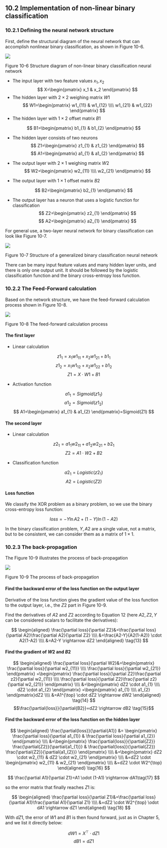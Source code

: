 <!--Copyright © Microsoft Corporation. All rights reserved.
  适用于[License](https://github.com/Microsoft/ai-edu/blob/master/LICENSE.md)版权许可-->

## 10.2 Implementation of non-linear binary classification

### 10.2.1 Defining the neural network structure

First, define the structural diagram of the neural network that can accomplish nonlinear binary classification, as shown in Figure 10-6.

![](https://aiedugithub4a2.blob.core.windows.net/a2-images/Images/10/xor_nn.png)

Figure 10-6 Structure diagram of non-linear binary classification neural network

- The input layer with two feature values $x_1,x_2$
  $$
  X=\begin{pmatrix}
    x_1 & x_2
  \end{pmatrix}
  $$
- The hidden layer with $2\times 2$ weighing matrix $W1$
$$
  W1=\begin{pmatrix}
    w1_{11} & w1_{12} \\\\
    w1_{21} & w1_{22} 
  \end{pmatrix}
$$
- The hidden layer with $1\times 2$ offset matrix $B1$

$$
  B1=\begin{pmatrix}
    b1_{1} & b1_{2}
  \end{pmatrix}
$$

- The hidden layer consists of two neurons
$$
Z1=\begin{pmatrix}
  z1_{1} & z1_{2}
\end{pmatrix}
$$
$$
A1=\begin{pmatrix}
  a1_{1} & a1_{2}
\end{pmatrix}
$$
- The output layer with $2\times 1$ weighing matrix $W2$
$$
  W2=\begin{pmatrix}
    w2_{11} \\\\
    w2_{21}  
  \end{pmatrix}
$$

- The output layer with $1\times 1$ offset matrix $B2$

$$
  B2=\begin{pmatrix}
    b2_{1}
  \end{pmatrix}
$$

- The output layer has a neuron that uses a logistic function for classification
$$
  Z2=\begin{pmatrix}
    z2_{1}
  \end{pmatrix}
$$
$$
  A2=\begin{pmatrix}
    a2_{1}
  \end{pmatrix}
$$

For general use, a two-layer neural network for binary classification can look like Figure 10-7.

![](https://aiedugithub4a2.blob.core.windows.net/a2-images/Images/10/binary_classifier.png)

Figure 10-7 Structure of a generalized binary classification neural network

There can be many input feature values and many hidden layer units, and there is only one output unit. It should be followed by the logistic classification function and the binary cross-entropy loss function.

### 10.2.2 The Feed-Forward calculation

Based on the network structure, we have the feed-forward calculation process shown in Figure 10-8.

![](https://aiedugithub4a2.blob.core.windows.net/a2-images/Images/10/binary_forward.png)

Figure 10-8 The feed-forward calculation process

#### The first layer 

- Linear calculation

$$
z1_{1} = x_{1} w1_{11} + x_{2} w1_{21} + b1_{1}
$$
$$
z1_{2} = x_{1} w1_{12} + x_{2} w1_{22} + b1_{2}
$$
$$
Z1 = X \cdot W1 + B1
$$

- Activation function

$$
a1_{1} = Sigmoid(z1_{1})
$$
$$
a1_{2} = Sigmoid(z1_{2})
$$
$$
A1=\begin{pmatrix}
  a1_{1} & a1_{2}
\end{pmatrix}=Sigmoid(Z1)
$$

#### The second layer

- Linear calculation

$$
z2_1 = a1_{1} w2_{11} + a1_{2} w2_{21} + b2_{1}
$$
$$
Z2 = A1 \cdot W2 + B2
$$

- Classification function

$$a2_1 = Logistic(z2_1)$$
$$A2 = Logistic(Z2)$$

#### Loss function

We classify the XOR problem as a binary problem, so we use the binary cross-entropy loss function:

$$
loss = -Y \ln A2 + (1-Y) \ln (1-A2) \tag{12}
$$

In the binary classification problem, $Y,A2$ are a single value, not a matrix, but to be consistent, we can consider them as a matrix of $1\times 1$.

### 10.2.3 The back-propagation

The Figure 10-9 illustrates the process of back-propagation

![](https://aiedugithub4a2.blob.core.windows.net/a2-images/Images/10/binary_backward.png)

Figure 10-9 The process of back-propagation

#### Find the backward error of the loss function on the output layer

Derivative of the loss function gives the gradient value of the loss function to the output layer, i.e., the $Z2$ part in Figure 10-9.

Find the derivatives of $A2$ and $Z2$ according to Equation 12 (here $A2,Z2,Y$ can be considered scalars to facilitate the derivatives):

$$
\begin{aligned}
\frac{\partial loss}{\partial Z2}&=\frac{\partial loss}{\partial A2}\frac{\partial A2}{\partial Z2} \\\\
&=\frac{A2-Y}{A2(1-A2)} \cdot A2(1-A2) \\\\
&=A2-Y \rightarrow dZ2
\end{aligned}
\tag{13}
$$

#### Find the gradient of $W2$ and $B2$

$$
\begin{aligned}
\frac{\partial loss}{\partial W2}&=\begin{pmatrix}
  \frac{\partial loss}{\partial w2_{11}} \\\\
  \frac{\partial loss}{\partial w2_{21}}
\end{pmatrix}
=\begin{pmatrix}
  \frac{\partial loss}{\partial Z2}\frac{\partial z2}{\partial w2_{11}} \\\\
  \frac{\partial loss}{\partial Z2}\frac{\partial z2}{\partial w2_{21}}
\end{pmatrix}
\\\\
&=\begin{pmatrix}
  dZ2 \cdot a1_{1} \\\\
  dZ2 \cdot a1_{2} 
\end{pmatrix}
=\begin{pmatrix}
  a1_{1} \\\\ a1_{2}
\end{pmatrix}dZ2
\\\\
&=A1^{\top} \cdot dZ2 \rightarrow dW2  
\end{aligned}
\tag{14}
$$
$$\frac{\partial{loss}}{\partial{B2}}=dZ2 \rightarrow dB2 \tag{15}$$

#### Find the backward error of the loss function on the hidden layer

$$
\begin{aligned}  
\frac{\partial{loss}}{\partial{A1}} &= \begin{pmatrix}
  \frac{\partial loss}{\partial a1_{1}} & \frac{\partial loss}{\partial a1_{2}} 
\end{pmatrix}
\\\\
&=\begin{pmatrix}
\frac{\partial{loss}}{\partial{Z2}} \frac{\partial{Z2}}{\partial{a1_{1}}} & \frac{\partial{loss}}{\partial{Z2}}  \frac{\partial{Z2}}{\partial{a1_{2}}}  
\end{pmatrix}
\\\\
&=\begin{pmatrix}
dZ2 \cdot w2_{11} & dZ2 \cdot w2_{21}
\end{pmatrix}
\\\\
&=dZ2 \cdot \begin{pmatrix}
  w2_{11} & w2_{21}
\end{pmatrix}
\\\\
&=dZ2 \cdot W2^{\top}
\end{aligned}
\tag{16}
$$

$$
\frac{\partial A1}{\partial Z1}=A1 \odot (1-A1) \rightarrow dA1\tag{17}
$$

so the error matrix that finally reaches $Z1$ is:

$$
\begin{aligned}
\frac{\partial loss}{\partial Z1}&=\frac{\partial loss}{\partial A1}\frac{\partial A1}{\partial Z1}
\\\\
&=dZ2 \cdot W2^{\top} \odot dA1 \rightarrow dZ1 
\end{aligned}
\tag{18}
$$

With $dZ1$, the error of $W1$ and $B1$ is then found forward, just as in Chapter 5, and we list it directly below:

$$
dW1=X^{\top} \cdot dZ1 \tag{19}
$$
$$
dB1=dZ1 \tag{20}
$$
